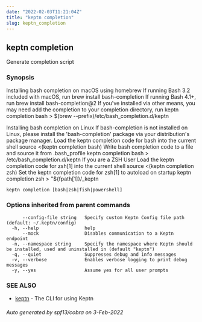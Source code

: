 ```yaml
---
date: "2022-02-03T11:21:04Z"
title: "keptn completion"
slug: keptn_completion
---
```

## keptn completion

Generate completion script

### Synopsis

Installing bash completion on macOS using homebrew 
	If running Bash 3.2 included with macOS, run brew install bash-completion 
	If running Bash 4.1+, run brew install bash-completion@2 
	If you've installed via other means, you may need add the completion to your completion directory, run keptn completion bash > $(brew --prefix)/etc/bash_completion.d/keptn 

Installing bash completion on Linux 
If bash-completion is not installed on Linux, please install the 'bash-completion' package via your distribution's package manager. 
Load the keptn completion code for bash into the current shell 
	source <(keptn completion bash) 
Write bash completion code to a file and source it from .bash_profile 
	keptn completion bash > /etc/bash_completion.d/keptn 
If you are a ZSH User 
Load the keptn completion code for zsh[1] into the current shell 
	source <(keptn completion zsh) 
Set the keptn completion code for zsh[1] to autoload on startup 
	keptn completion zsh > "${fpath[1]}/_keptn

```
keptn completion [bash|zsh|fish|powershell]
```

### Options inherited from parent commands

```
      --config-file string   Specify custom Keptn Config file path (default: ~/.keptn/config)
  -h, --help                 help
      --mock                 Disables communication to a Keptn endpoint
  -n, --namespace string     Specify the namespace where Keptn should be installed, used and uninstalled in (default "keptn")
  -q, --quiet                Suppresses debug and info messages
  -v, --verbose              Enables verbose logging to print debug messages
  -y, --yes                  Assume yes for all user prompts
```

### SEE ALSO

* [keptn](../keptn/)	 - The CLI for using Keptn

###### Auto generated by spf13/cobra on 3-Feb-2022
